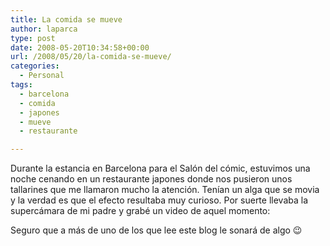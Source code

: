 ```yaml
---
title: La comida se mueve
author: laparca
type: post
date: 2008-05-20T10:34:58+00:00
url: /2008/05/20/la-comida-se-mueve/
categories:
  - Personal
tags:
  - barcelona
  - comida
  - japones
  - mueve
  - restaurante

---
```

Durante la estancia en Barcelona para el Salón del cómic, estuvimos una noche cenando en un restaurante japones donde nos pusieron unos tallarines que me llamaron mucho la atención. Tenían un alga que se movia y la verdad es que el efecto resultaba muy curioso. Por suerte llevaba la supercámara de mi padre y grabé un video de aquel momento:



Seguro que a más de uno de los que lee este blog le sonará de algo 😉